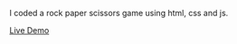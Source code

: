 I coded a rock paper scissors game using html, css and js.

[Live Demo](https://mertt11.github.io/rock-paper-scissors/)
